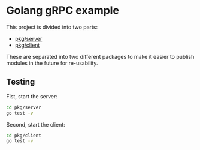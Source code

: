 # Golang gRPC example

This project is divided into two parts:

* [pkg/server](pkg/server)
* [pkg/client](pkg/client)

These are separated into two different packages to make it easier to publish modules in the future for re-usability.

## Testing

Fist, start the server:

```bash
cd pkg/server
go test -v
```

Second, start the client:

```bash
cd pkg/client
go test -v
```